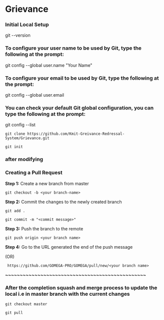 # Grievance



### **Initial Local Setup**

git --version

### To configure your user name to be used by Git, type the following at the prompt:
git config --global user.name "Your Name"

### To configure your email to be used by Git, type the following at the prompt:
git config --global user.email <your email address>

### You can check your default Git global configuration, you can type the following at the prompt:
git config --list

`git clone https://github.com/Kmit-Greivance-Redressal-System/Grievance.git`

`git init`

### after modifying

### **Creating a Pull Request**

**Step 1:** Create a new branch from master

`git checkout -b <your branch-name>`

**Step 2:** Commit the changes to the newly created branch

`git add .`

`git commit -m "<commit message>"`

**Step 3:** Push the branch to the remote

`git push origin <your branch name>`

**Step 4:** Go to the URL generated the end of the push message

(OR)

` https://github.com/GOMEGA-PRO/GOMEGA/pull/new/<your branch name>`

**~~~~~~~~~~~~~~~~~~~~~~~~~~~~~~~~~~~~~~~~~~~~~~~~**

### After the completion squash and merge process to update the local i.e in master branch with the current changes

`git checkout master`

`git pull`
